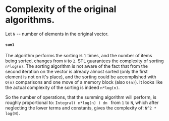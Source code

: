 # Complexity of the original algorithms.

Let `N` -- number of elements in the original vector. 
#### `sum1`
The algorithm performs the sorting `N-1` times, and the number of items being sorted, changes from `N` to `2`. STL guarantees the complexity of sorting ` n*log(n)`. The sorting algorithm is not aware of the fact that from the second iteration on the vector is already almost sorted (only the first element is not on it's place), and the sorting could be accomplished with `O(n)` comparisons and one move of a memory block (also `O(n)`). It looks like the actual complexity of the sorting is indeed `n*log(n)`. 

So the number of operations, that the summing algorithm will perform, is roughly proportional to:
`Integral( n*log(n) ) dn ` from `1` to `N`,  which after neglecting the lower terms and constants, gives the complexity of: `N^2 * log(N)`.
